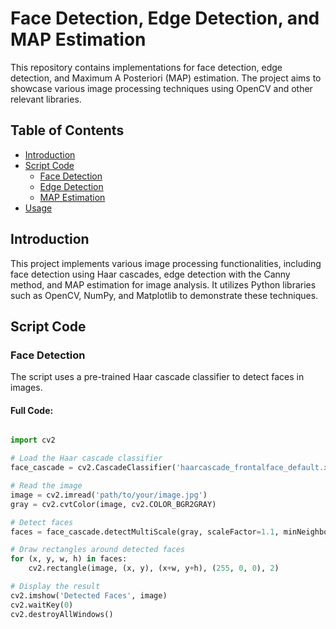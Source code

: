 # Face Detection, Edge Detection, and MAP Estimation

This repository contains implementations for face detection, edge detection, and Maximum A Posteriori (MAP) estimation. The project aims to showcase various image processing techniques using OpenCV and other relevant libraries.

## Table of Contents
- [Introduction](#introduction)
- [Script Code](#script-code)
  - [Face Detection](#face-detection)
  - [Edge Detection](#edge-detection)
  - [MAP Estimation](#map-estimation)
- [Usage](#usage)

## Introduction
This project implements various image processing functionalities, including face detection using Haar cascades, edge detection with the Canny method, and MAP estimation for image analysis. It utilizes Python libraries such as OpenCV, NumPy, and Matplotlib to demonstrate these techniques.

## Script Code

### Face Detection

The script uses a pre-trained Haar cascade classifier to detect faces in images.

#### Full Code:
```python

import cv2

# Load the Haar cascade classifier
face_cascade = cv2.CascadeClassifier('haarcascade_frontalface_default.xml')

# Read the image
image = cv2.imread('path/to/your/image.jpg')
gray = cv2.cvtColor(image, cv2.COLOR_BGR2GRAY)

# Detect faces
faces = face_cascade.detectMultiScale(gray, scaleFactor=1.1, minNeighbors=5)

# Draw rectangles around detected faces
for (x, y, w, h) in faces:
    cv2.rectangle(image, (x, y), (x+w, y+h), (255, 0, 0), 2)

# Display the result
cv2.imshow('Detected Faces', image)
cv2.waitKey(0)
cv2.destroyAllWindows()



